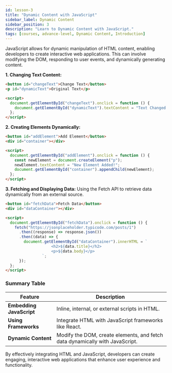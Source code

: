 ```yaml
---
id: lesson-3
title: "Dynamic Content with JavaScript"
sidebar_label: Dynamic Content
sidebar_position: 3
description: "Learn to Dynamic Content with JavaScript."
tags: [courses, advance-level, Dynamic Content, Introduction]
---
```


JavaScript allows for dynamic manipulation of HTML content, enabling developers to create interactive web applications. This can involve modifying the DOM, responding to user events, and dynamically generating content.

**1. Changing Text Content:**

```html
<button id="changeText">Change Text</button>
<p id="dynamicText">Original Text</p>

<script>
  document.getElementById("changeText").onclick = function () {
    document.getElementById("dynamicText").textContent = "Text Changed!";
  };
</script>
```

**2. Creating Elements Dynamically:**

```html
<button id="addElement">Add Element</button>
<div id="container"></div>

<script>
  document.getElementById("addElement").onclick = function () {
    const newElement = document.createElement("p");
    newElement.textContent = "New Element Added!";
    document.getElementById("container").appendChild(newElement);
  };
</script>
```

**3. Fetching and Displaying Data:**
Using the Fetch API to retrieve data dynamically from an external source.

```html
<button id="fetchData">Fetch Data</button>
<div id="dataContainer"></div>

<script>
  document.getElementById("fetchData").onclick = function () {
    fetch("https://jsonplaceholder.typicode.com/posts/1")
      .then((response) => response.json())
      .then((data) => {
        document.getElementById("dataContainer").innerHTML = `
                    <h2>${data.title}</h2>
                    <p>${data.body}</p>
                `;
      });
  };
</script>
```

### Summary Table

| Feature                  | Description                                                                  |
| ------------------------ | ---------------------------------------------------------------------------- |
| **Embedding JavaScript** | Inline, internal, or external scripts in HTML.                               |
| **Using Frameworks**     | Integrate HTML with JavaScript frameworks like React.                        |
| **Dynamic Content**      | Modify the DOM, create elements, and fetch data dynamically with JavaScript. |

By effectively integrating HTML and JavaScript, developers can create engaging, interactive web applications that enhance user experience and functionality.
